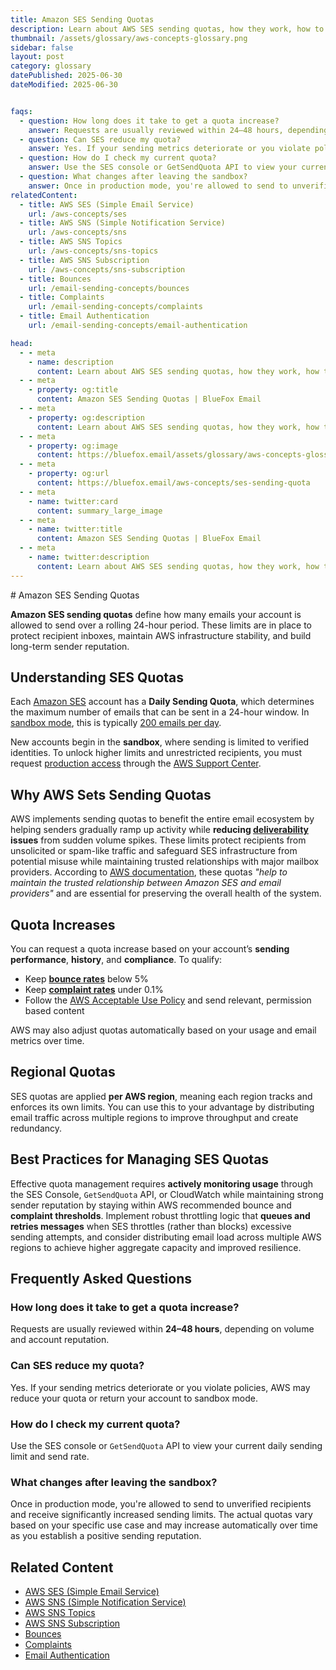 ```yaml
---
title: Amazon SES Sending Quotas
description: Learn about AWS SES sending quotas, how they work, how to increase them, and best practices for managing your email sending limits.
thumbnail: /assets/glossary/aws-concepts-glossary.png
sidebar: false
layout: post
category: glossary
datePublished: 2025-06-30
dateModified: 2025-06-30


faqs:
  - question: How long does it take to get a quota increase?
    answer: Requests are usually reviewed within 24–48 hours, depending on volume and account reputation.
  - question: Can SES reduce my quota?
    answer: Yes. If your sending metrics deteriorate or you violate policies, AWS may reduce your quota or return your account to sandbox mode.
  - question: How do I check my current quota?
    answer: Use the SES console or GetSendQuota API to view your current daily sending limit and send rate.
  - question: What changes after leaving the sandbox?
    answer: Once in production mode, you're allowed to send to unverified recipients and receive significantly increased sending limits. The actual quotas vary based on your specific use case and may increase automatically over time as you establish a positive sending reputation.
relatedContent:
  - title: AWS SES (Simple Email Service)
    url: /aws-concepts/ses
  - title: AWS SNS (Simple Notification Service)
    url: /aws-concepts/sns
  - title: AWS SNS Topics
    url: /aws-concepts/sns-topics
  - title: AWS SNS Subscription
    url: /aws-concepts/sns-subscription
  - title: Bounces
    url: /email-sending-concepts/bounces
  - title: Complaints
    url: /email-sending-concepts/complaints
  - title: Email Authentication
    url: /email-sending-concepts/email-authentication

head:
  - - meta
    - name: description
      content: Learn about AWS SES sending quotas, how they work, how to increase them, and best practices for managing your email sending limits.
  - - meta
    - property: og:title
      content: Amazon SES Sending Quotas | BlueFox Email
  - - meta
    - property: og:description
      content: Learn about AWS SES sending quotas, how they work, how to increase them, and best practices for managing your email sending limits.
  - - meta
    - property: og:image
      content: https://bluefox.email/assets/glossary/aws-concepts-glossary.png
  - - meta
    - property: og:url
      content: https://bluefox.email/aws-concepts/ses-sending-quota
  - - meta
    - name: twitter:card
      content: summary_large_image
  - - meta
    - name: twitter:title
      content: Amazon SES Sending Quotas | BlueFox Email
  - - meta
    - name: twitter:description
      content: Learn about AWS SES sending quotas, how they work, how to increase them, and best practices for managing your email sending limits.
---
```

<GlossaryNavigation/>
# Amazon SES Sending Quotas

**Amazon SES sending quotas** define how many emails your account is allowed to send over a rolling 24-hour period. These limits are in place to protect recipient inboxes, maintain AWS infrastructure stability, and build long-term sender reputation.

## Understanding SES Quotas

Each [Amazon SES](/aws-concepts/ses) account has a **Daily Sending Quota**, which determines the maximum number of emails that can be sent in a 24-hour window. In [sandbox mode](/aws-concepts/ses-sandbox), this is typically [200 emails per day](https://docs.aws.amazon.com/ses/latest/dg/quotas.html#limits-sending-emails).

New accounts begin in the **sandbox**, where sending is limited to verified identities. To unlock higher limits and unrestricted recipients, you must request [production access](/aws-concepts/ses-production-access) through the [AWS Support Center](https://docs.aws.amazon.com/ses/latest/dg/request-production-access.html).

## Why AWS Sets Sending Quotas

AWS implements sending quotas to benefit the entire email ecosystem by helping senders gradually ramp up activity while **reducing [deliverability](/email-sending-concepts/deliverability) issues** from sudden volume spikes. These limits protect recipients from unsolicited or spam-like traffic and safeguard SES infrastructure from potential misuse while maintaining trusted relationships with major mailbox providers. According to [AWS documentation](https://docs.aws.amazon.com/ses/latest/dg/manage-sending-quotas.html), these quotas _"help to maintain the trusted relationship between Amazon SES and email providers"_ and are essential for preserving the overall health of the system.

## Quota Increases

You can request a quota increase based on your account’s **sending performance**, **history**, and **compliance**. To qualify:

- Keep **[bounce rates](/email-sending-concepts/bounce-rate)** below 5%
- Keep **[complaint rates](/email-sending-concepts/complaints)** under 0.1%
- Follow the [AWS Acceptable Use Policy](https://aws.amazon.com/aup) and send relevant, permission based content

AWS may also adjust quotas automatically based on your usage and email metrics over time.

## Regional Quotas

SES quotas are applied **per AWS region**, meaning each region tracks and enforces its own limits. You can use this to your advantage by distributing email traffic across multiple regions to improve throughput and create redundancy.

## Best Practices for Managing SES Quotas

Effective quota management requires **actively monitoring usage** through the SES Console, `GetSendQuota` API, or CloudWatch while maintaining strong sender reputation by staying within AWS recommended bounce and **complaint thresholds**. Implement robust throttling logic that **queues and retries messages** when SES throttles (rather than blocks) excessive sending attempts, and consider distributing email load across multiple AWS regions to achieve higher aggregate capacity and improved resilience.

## Frequently Asked Questions

### How long does it take to get a quota increase?

Requests are usually reviewed within **24–48 hours**, depending on volume and account reputation.

### Can SES reduce my quota?

Yes. If your sending metrics deteriorate or you violate policies, AWS may reduce your quota or return your account to sandbox mode.

### How do I check my current quota?

Use the SES console or `GetSendQuota` API to view your current daily sending limit and send rate.

### What changes after leaving the sandbox?

Once in production mode, you're allowed to send to unverified recipients and receive significantly increased sending limits. The actual quotas vary based on your specific use case and may increase automatically over time as you establish a positive sending reputation.

## Related Content

- [AWS SES (Simple Email Service)](/aws-concepts/ses)
- [AWS SNS (Simple Notification Service)](/aws-concepts/sns)
- [AWS SNS Topics](/aws-concepts/sns-topics)
- [AWS SNS Subscription](/aws-concepts/sns-subscription)
- [Bounces](/email-sending-concepts/bounces)
- [Complaints](/email-sending-concepts/complaints)
- [Email Authentication](/email-sending-concepts/email-authentication)

<GlossaryCTA />
